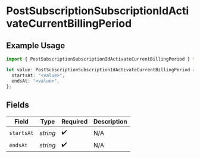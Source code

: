 # PostSubscriptionSubscriptionIdActivateCurrentBillingPeriod

## Example Usage

```typescript
import { PostSubscriptionSubscriptionIdActivateCurrentBillingPeriod } from "jani-payments/models/operations";

let value: PostSubscriptionSubscriptionIdActivateCurrentBillingPeriod = {
  startsAt: "<value>",
  endsAt: "<value>",
};
```

## Fields

| Field              | Type               | Required           | Description        |
| ------------------ | ------------------ | ------------------ | ------------------ |
| `startsAt`         | *string*           | :heavy_check_mark: | N/A                |
| `endsAt`           | *string*           | :heavy_check_mark: | N/A                |